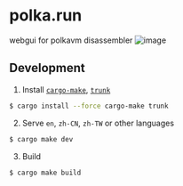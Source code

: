 # polka.run

webgui for polkavm disassembler
![image](https://github.com/rotkonetworks/polka.run/assets/15621959/8234fc88-acae-4999-8c68-5a99e0b3cc58)

## Development

1. Install [`cargo-make`], [`trunk`]

```bash
$ cargo install --force cargo-make trunk
```

2. Serve `en`, `zh-CN`, `zh-TW` or other languages

```bash
$ cargo make dev
```

3. Build

```bash
$ cargo make build
```

[leptos]: https://github.com/leptos-rs/leptos
[`leptos-query`]: https://github.com/nicoburniske/leptos_query
[`cargo-make`]: https://github.com/sagiegurari/cargo-make
[`trunk`]: https://github.com/thedodd/trunk


